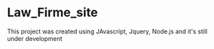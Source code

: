 # Law_Firme_site
This project was created using JAvascript, Jquery, Node.js and it's still under development
